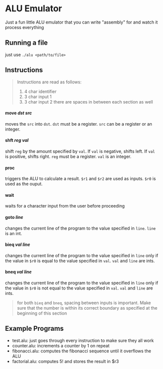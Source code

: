# ALU Emulator

Just a fun little ALU emulator that you can write "assembly" for and watch it process everything

## Running a file

just use `./alu <path/to/file>`

## Instructions

> Instructions are read as follows:
> 1. 4 char identifier
> 2. 3 char input 1
> 3. 3 char input 2
> there are spaces in between each section as well

#### move *dst* *src*

moves the `src` into `dst`. `dst` must be a register. `src` can be a register or an integer.

#### shft *reg* *val*

shift `reg` by the amount specified by `val`. If `val` is negative, shifts left. If `val` is positive, shifts right.
`reg` must be a register. `val` is an integer.

#### proc

triggers the ALU to calculate a result. `$r1` and `$r2` are used as inputs. `$r0` is used as the ouput.

#### wait

waits for a character input from the user before proceeding

#### goto *line*

changes the current line of the program to the value specified in `line`. `line` is an int.

#### bieq *val* *line*

changes the current line of the program to the value specified in `line` only if the value in `$r0` is equal to the value specified in `val`. `val` and `line` are ints.

#### bneq *val* *line*

changes the current line of the program to the value specified in `line` only if the value in `$r0` is not equal to the value specified in `val`. `val` and `line` are ints.

> for both `bieq` and `bneq`, spacing between inputs is important. Make sure that the number is within its correct boundary as specified at the beginning of this section

## Example Programs

- test.alu: just goes through every instruction to make sure they all work
- counter.alu: increments a counter by 1 on repeat
- fibonacci.alu: computes the fibonacci sequence until it overflows the ALU
- factorial.alu: computes 5! and stores the result in $r3
